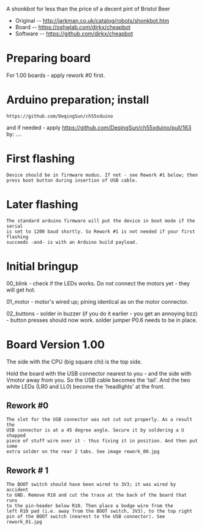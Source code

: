 A shonkbot for less than the price of a decent pint of Bristol Beer

 * Original -- http://jarkman.co.uk/catalog/robots/shonkbot.htm
 * Board -- https://oshwlab.com/dirkx/cheapbot
 * Software -- https://github.com/dirkx/cheapbot

# Preparing board 

For 1.00 boards - apply rework #0 first.

# Arduino preparation; install 

	https://github.com/DeqingSun/ch55xduino

and if needed - apply https://github.com/DeqingSun/ch55xduino/pull/163 by: ....

# First flashing 

	Device should be in firmware modus. If not - see Rework #1 below; then
	press boot button during insertion of USB cable.

# Later flashing #

	The standard arduino firmware will put the device in boot mode if the serial
	is set to 1200 baud shortly. So Rework #1 is not needed if your first flashing
	succeeds -and- is with an Arduino build payload.

# Initial bringup #

00_blink	- check if the LEDs works. Do not connect the motors yet - they will get hot.

01_motor	- motor's wired up; pining identical as on the motor connector. 

02_buttons	- solder in buzzer (if you do it earlier - you get an annoying bzz) - button presses should now work.
		  solder jumper P0.6 needs to be in place.

# Board Version 1.00

The side with the CPU (big square chi) is the top side.

Hold the board with the USB connector nearest to you - and the side with Vmotor
away from you. So the USB cable becomes the 'tail'. And the two white LEDs (LR0
and LL0) become the 'headlights' at the front. 

## Rework #0 

	The slot for the USB connector was not cut out properly. As a result the
	USB connector is at a 45 degree angle. Secure it by soldering a U shapped
	piece of stuff wire over it - thus fixing it in position. And then put some
	extra solder on the rear 2 tabs. See image rework_00.jpg

## Rework # 1 

	The BOOT switch should have been wired to 3V3; it was wired by accident
	to GND. Remove R10 and cut the trace at the back of the board that runs
	to the pin-header below R10. Then place a bodge wire from the
	left R10 pad (i.e. away from the BOOT switch, 3V3), to the top right
	pin of the BOOT switch (nearest to the USB connector). See rework_01.jpg

